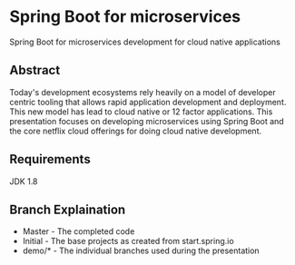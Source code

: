 # Spring Boot for microservices
Spring Boot for microservices development for cloud native applications

## Abstract
Today's development ecosystems rely heavily on a model of developer centric tooling that allows rapid application development and deployment. This new model has lead to cloud native or 12 factor applications. This presentation focuses on developing microservices using Spring Boot and the core netflix cloud offerings for doing cloud native development.

## Requirements
JDK 1.8

## Branch Explaination
* Master - The completed code
* Initial - The base projects as created from start.spring.io
* demo/* - The individual branches used during the presentation

